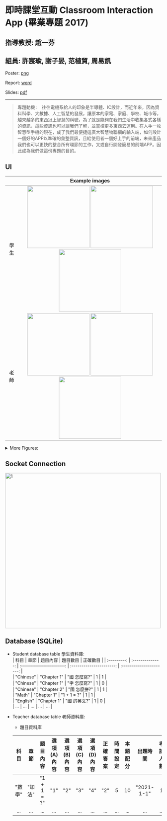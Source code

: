 # 即時課堂互動 Classroom Interaction App (畢業專題 2017)  
## 指導教授: 趙一芬  
## 組員: 許宸瑜, 謝子晏, 范植貿, 周易凱  

Poster: [png](https://drive.google.com/file/d/1pPpoq9PRbmME50cs4kl6S2eDQKlYFMkZ/view?usp=sharing)  

Report: [word](https://docs.google.com/document/d/1tA1TyLsBKkUloF144vLz7zFzpF9rVBwj/edit?usp=sharing&ouid=108348190349543369603&rtpof=true&sd=true)  

Slides: [pdf](https://docs.google.com/presentation/d/1YsvzB4KOTbtPYtGbjwFzsWaPwZb21d-g/edit?usp=sharing&ouid=108348190349543369603&rtpof=true&sd=true)  

***
> 專題動機 :　往往電機系給人的印象是半導體、IC設計，而近年來，因為資料科學、大數據、人工智慧的發展，讓原本的家電、家庭、學校、城市等，越來越多的東西冠上智慧的稱號，為了就是能夠在我們生活中收集各式各樣的資訊，這些資訊也可以讓我們了解，並掌控更多東西去運用。在人手一枚智慧型手機的現在，成了我們最便捷這廣大智慧物聯網的輸入端，如何設計一個好的APP以準確的彙整資訊，且給使用者一個好上手的前端，未來產品我們也可以更快的整合所有環節的工作，又或自行開發簡易的前端APP。因此成為我們做這份專題的目的。  

## UI  

  |      |   Example images     |  
  | :--: | :------------------: |  
  | 學生 |<img src="https://i.ibb.co/tc8FdwJ/s-1.jpg" width="200" style="zoom:100%;"/> <img src="https://i.ibb.co/JpZcgZq/s-2.jpg" width="200" style="zoom:100%;"/> <img src="https://i.ibb.co/N6QnT7t/s-3.jpg" width="200" style="zoom:100%;"/>|  
  | 老師 |<img src="https://i.ibb.co/x3P8BSz/t-1.jpg" width="200" style="zoom:100%;"/> <img src="https://i.ibb.co/dK6fG1t/t-2.jpg" width="200" style="zoom:100%;"/> <img src="https://i.ibb.co/7N7SwGZ/t-3.jpg" width="200" style="zoom:100%;"/>|  
  
<details>  
<summary>More Figures: </summary>  
  
- 學生:  
  <img src="https://i.ibb.co/FxNwbf8/s-4.jpg" alt="s-4" width="200" style="zoom:100%;"/> 
  <img src="https://i.ibb.co/19Nc772/s-5.jpg" alt="s-5" width="200" style="zoom:100%;"/> 
  <img src="https://i.ibb.co/GCX7PqK/s-6.jpg" alt="s-6" width="200" style="zoom:100%;"/>  
  
- 老師:  
  <img src="https://i.ibb.co/ygvZ6WC/t-4.jpg" alt="t-4" width="200" style="zoom:100%;"/> 
  <img src="https://i.ibb.co/qykFK76/t-5.jpg" alt="t-5" width="200" style="zoom:100%;"/> 
  <img src="https://i.ibb.co/KGjy9zg/t-6.jpg" alt="t-6" width="200" style="zoom:100%;"/>  
  
</details>  

## Socket Connection  
<img src="https://i.ibb.co/Bsb9sWw/1.jpg" alt="1" width="500" >  

## Database (SQLite)  

- Student database table 學生資料庫:  
  | 科目 |  章節   | 題目內容 | 題目數目 | 正確數目  | 
  | :---------: | :--------------: | :----------------------: | :----------------------: | :----------------------: |  
  | "Chinese"   | "Chapter 1"      | "國 怎麼寫?"              | 1                        | 1                        |  
  | "Chinese"   | "Chapter 1"      | "字 怎麼寫?"              | 1                        | 0                        |  
  | "Chinese"   | "Chapter 2"      | "國 怎麼拼?"              | 1                        | 1                        |  
  | "Math"      | "Chapter 1"      | "1 + 1 = ?"              | 1                        | 1                        |  
  | "English"   | "Chapter 1"      | "國 的英文?"              | 1                        | 0                        |  
  | ... | ... | ... | ... | ... |  
  
- Teacher database table 老師資料庫:  
  - 題目資料庫  

  |科目|章節|題目內容|選項(A)內容|選項(B)內容|選項(C)內容|選項(D)內容|正確答案|時間設定|本題配分|出題時間|考試人數|  
  |:--:|:--:|:--:|:--:|:--:|:--:|:--:|:--:|:--:|:--:|:--:|:--:|  
  | "數學"   | "加法"| "1 + 1 = ?"|"1"|"2"|"3"|"4"|"2"|5|10|"2021-1-1"|1|  
  | ... | ... | ... | ... | ... | ... | ... | ... | ... | ... | ... | ... |  
  

  
